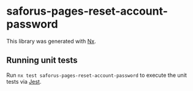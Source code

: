 # saforus-pages-reset-account-password

This library was generated with [Nx](https://nx.dev).

## Running unit tests

Run `nx test saforus-pages-reset-account-password` to execute the unit tests via [Jest](https://jestjs.io).
